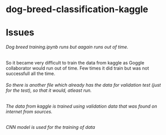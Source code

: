 # dog-breed-classification-kaggle
# Issues 
###### Dog breed training.ipynb runs but aagain runs out of time. 
So it became very difficult to train the data from kaggle as Goggle collaborator would run out of time. Few times it did train but was not successfull all the time. 
###### So there is another file which already has the data for validation test (just for the test), so that it would, atleast run. 
###### The data from kaggle is trained using validation data that was found on internet from sources. 
###### CNN model is used for the training of data 
